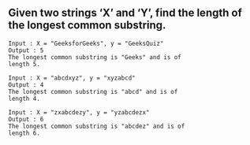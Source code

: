 ## Given two strings ‘X’ and ‘Y’, find the length of the longest common substring.

```
Input : X = "GeeksforGeeks", y = "GeeksQuiz"
Output : 5
The longest common substring is "Geeks" and is of
length 5.

Input : X = "abcdxyz", y = "xyzabcd"
Output : 4
The longest common substring is "abcd" and is of
length 4.

Input : X = "zxabcdezy", y = "yzabcdezx"
Output : 6
The longest common substring is "abcdez" and is of
length 6.
```
